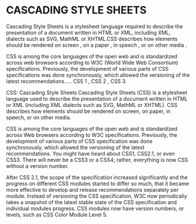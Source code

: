 # CASCADING STYLE SHEETS

Cascading Style Sheets is a stylesheet language required to describe the presentation of a document written in HTML or XML, including XML, dialects such as SVG, MathML or XHTML.CSS describes how elements should be rendered on screen , on a paper , in speech , or on other media .

CSS is among the core languages of the open web and is standardized across web browsers according to  W3C (World Wide Web Consortium) specifications. Previously, the development of various parts of CSS specifications was done synchronously, which allowed the versioning of the latest recommendations.....
CSS 1 , CSS 2 , CSS 3. 

CSS: Cascading Style Sheets
Cascading Style Sheets (CSS) is a stylesheet language used to describe the presentation of a document written in HTML or XML (including XML dialects such as SVG, MathML or XHTML). CSS describes how elements should be rendered on screen, on paper, in speech, or on other media.

CSS is among the core languages of the open web and is standardized across Web browsers according to W3C specifications. Previously, the development of various parts of CSS specification was done synchronously, which allowed the versioning of the latest recommendations. You might have heard about CSS1, CSS2.1, or even CSS3. There will never be a CSS3 or a CSS4; rather, everything is now CSS without a version number.

After CSS 2.1, the scope of the specification increased significantly and the progress on different CSS modules started to differ so much, that it became more effective to develop and release recommendations separately per module. Instead of versioning the CSS specification, W3C now periodically takes a snapshot of the latest stable state of the CSS specification and individual modules progress. CSS modules now have version numbers, or levels, such as CSS Color Module Level 5.
